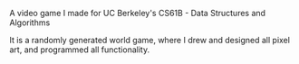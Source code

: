 A video game I made for UC Berkeley's CS61B - Data Structures and Algorithms

It is a randomly generated world game, where I drew and designed all pixel art, and programmed all functionality. 
